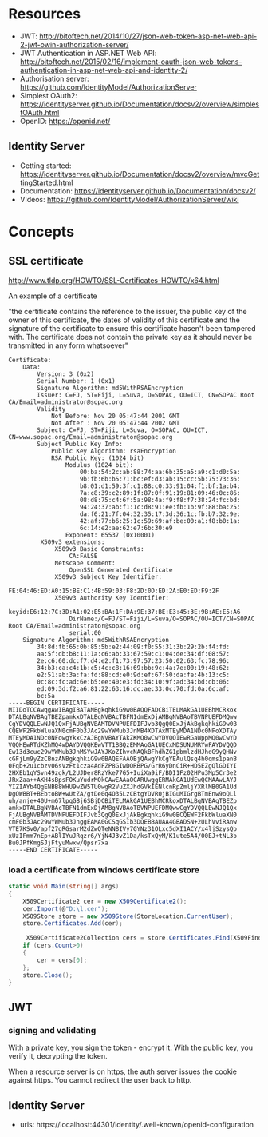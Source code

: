 # Resources

* JWT: http://bitoftech.net/2014/10/27/json-web-token-asp-net-web-api-2-jwt-owin-authorization-server/
* JWT Authentication in ASP.NET Web API: http://bitoftech.net/2015/02/16/implement-oauth-json-web-tokens-authentication-in-asp-net-web-api-and-identity-2/
* Authorisation server: https://github.com/IdentityModel/AuthorizationServer
* Simplest OAuth2: https://identityserver.github.io/Documentation/docsv2/overview/simplestOAuth.html
* OpenID: https://openid.net/

## Identity Server

* Getting started: https://identityserver.github.io/Documentation/docsv2/overview/mvcGettingStarted.html
* Documentation: https://identityserver.github.io/Documentation/docsv2/
* VIdeos: https://github.com/IdentityModel/AuthorizationServer/wiki


# Concepts

## SSL certificate

http://www.tldp.org/HOWTO/SSL-Certificates-HOWTO/x64.html

An example of a certificate

"the certificate contains the reference to the issuer, the public key of the owner of this certificate, the dates of validity of this certificate and the signature of the certificate to ensure this certificate hasen't been tampered with. The certificate does not contain the private key as it should never be transmitted in any form whatsoever"

```
Certificate: 
    Data: 
        Version: 3 (0x2) 
        Serial Number: 1 (0x1) 
        Signature Algorithm: md5WithRSAEncryption 
        Issuer: C=FJ, ST=Fiji, L=Suva, O=SOPAC, OU=ICT, CN=SOPAC Root CA/Email=administrator@sopac.org 
        Validity 
            Not Before: Nov 20 05:47:44 2001 GMT 
            Not After : Nov 20 05:47:44 2002 GMT 
        Subject: C=FJ, ST=Fiji, L=Suva, O=SOPAC, OU=ICT, CN=www.sopac.org/Email=administrator@sopac.org 
        Subject Public Key Info: 
            Public Key Algorithm: rsaEncryption  
            RSA Public Key: (1024 bit) 
                Modulus (1024 bit): 
                    00:ba:54:2c:ab:88:74:aa:6b:35:a5:a9:c1:d0:5a: 
                    9b:fb:6b:b5:71:bc:ef:d3:ab:15:cc:5b:75:73:36: 
                    b8:01:d1:59:3f:c1:88:c0:33:91:04:f1:bf:1a:b4: 
                    7a:c8:39:c2:89:1f:87:0f:91:19:81:09:46:0c:86: 
                    08:d8:75:c4:6f:5a:98:4a:f9:f8:f7:38:24:fc:bd: 
                    94:24:37:ab:f1:1c:d8:91:ee:fb:1b:9f:88:ba:25: 
                    da:f6:21:7f:04:32:35:17:3d:36:1c:fb:b7:32:9e: 
                    42:af:77:b6:25:1c:59:69:af:be:00:a1:f8:b0:1a: 
                    6c:14:e2:ae:62:e7:6b:30:e9 
                Exponent: 65537 (0x10001) 
         X509v3 extensions: 
             X509v3 Basic Constraints: 
                 CA:FALSE 
             Netscape Comment: 
                 OpenSSL Generated Certificate
             X509v3 Subject Key Identifier:
                 FE:04:46:ED:A0:15:BE:C1:4B:59:03:F8:2D:0D:ED:2A:E0:ED:F9:2F 
             X509v3 Authority Key Identifier:
                 keyid:E6:12:7C:3D:A1:02:E5:BA:1F:DA:9E:37:BE:E3:45:3E:9B:AE:E5:A6 
                 DirName:/C=FJ/ST=Fiji/L=Suva/O=SOPAC/OU=ICT/CN=SOPAC Root CA/Email=administrator@sopac.org 
                 serial:00
    Signature Algorithm: md5WithRSAEncryption
        34:8d:fb:65:0b:85:5b:e2:44:09:f0:55:31:3b:29:2b:f4:fd: 
        aa:5f:db:b8:11:1a:c6:ab:33:67:59:c1:04:de:34:df:08:57: 
        2e:c6:60:dc:f7:d4:e2:f1:73:97:57:23:50:02:63:fc:78:96: 
        34:b3:ca:c4:1b:c5:4c:c8:16:69:bb:9c:4a:7e:00:19:48:62: 
        e2:51:ab:3a:fa:fd:88:cd:e0:9d:ef:67:50:da:fe:4b:13:c5: 
        0c:8c:fc:ad:6e:b5:ee:40:e3:fd:34:10:9f:ad:34:bd:db:06: 
        ed:09:3d:f2:a6:81:22:63:16:dc:ae:33:0c:70:fd:0a:6c:af:
        bc:5a 
-----BEGIN CERTIFICATE----- 
MIIDoTCCAwqgAwIBAgIBATANBgkqhkiG9w0BAQQFADCBiTELMAkGA1UEBhMCRkox 
DTALBgNVBAgTBEZpamkxDTALBgNVBAcTBFN1dmExDjAMBgNVBAoTBVNPUEFDMQww 
CgYDVQQLEwNJQ1QxFjAUBgNVBAMTDVNPUEFDIFJvb3QgQ0ExJjAkBgkqhkiG9w0B 
CQEWF2FkbWluaXN0cmF0b3JAc29wYWMub3JnMB4XDTAxMTEyMDA1NDc0NFoXDTAy 
MTEyMDA1NDc0NFowgYkxCzAJBgNVBAYTAkZKMQ0wCwYDVQQIEwRGaWppMQ0wCwYD 
VQQHEwRTdXZhMQ4wDAYDVQQKEwVTT1BBQzEMMAoGA1UECxMDSUNUMRYwFAYDVQQD 
Ew13d3cuc29wYWMub3JnMSYwJAYJKoZIhvcNAQkBFhdhZG1pbmlzdHJhdG9yQHNv 
cGFjLm9yZzCBnzANBgkqhkiG9w0BAQEFAAOBjQAwgYkCgYEAulQsq4h0qms1panB 
0Fqb+2u1cbzv06sVzFt1cza4AdFZP8GIwDORBPG/GrR6yDnCiR+HD5EZgQlGDIYI 
2HXEb1qYSvn49zgk/L2UJDer8RzYke77G5+IuiXa9iF/BDI1Fz02HPu3Mp5Cr3e2 
JRxZaa++AKH4sBpsFOKuYudrMOkCAwEAAaOCARUwggERMAkGA1UdEwQCMAAwLAYJ 
YIZIAYb4QgENBB8WHU9wZW5TU0wgR2VuZXJhdGVkIENlcnRpZmljYXRlMB0GA1Ud
DgQWBBT+BEbtoBW+wUtZA/gtDe0q4O35LzCBtgYDVR0jBIGuMIGrgBTmEnw9oQLl 
uh/anje+40U+m67lpqGBj6SBjDCBiTELMAkGA1UEBhMCRkoxDTALBgNVBAgTBEZp 
amkxDTALBgNVBAcTBFN1dmExDjAMBgNVBAoTBVNPUEFDMQwwCgYDVQQLEwNJQ1Qx 
FjAUBgNVBAMTDVNPUEFDIFJvb3QgQ0ExJjAkBgkqhkiG9w0BCQEWF2FkbWluaXN0 
cmF0b3JAc29wYWMub3JnggEAMA0GCSqGSIb3DQEBBAUAA4GBADSN+2ULhVviRAnw 
VTE7KSv0/apf27gRGsarM2dZwQTeNN8IVy7GYNz31OLxc5dXI1ACY/x4ljSzysQb 
xUzIFmm7nEp+ABlIYuJRqzr6/YjN4J3vZ1Da/ksTxQyM/K1ute5A4/00EJ+tNL3b 
Bu0JPfKmgSJjFtyuMwxw/Qpsr7xa
-----END CERTIFICATE-----
```


### load a certificate from windows certificate store

```csharp
static void Main(string[] args)
{
    X509Certificate2 cer = new X509Certificate2();
    cer.Import(@"D:\l.cer");
    X509Store store = new X509Store(StoreLocation.CurrentUser);
    store.Certificates.Add(cer);

     X509Certificate2Collection cers = store.Certificates.Find(X509FindType.FindBySubjectName, "My Cert's Subject Name", false);
    if (cers.Count>0)
    {
        cer = cers[0];
    };
    store.Close();
}
```

## JWT

### signing and validating

With a private key, you sign the token - encrypt it. With the public key, you verify it, decrypting the token.

When a resource server is on https, the auth server issues the cookie against https. You cannot redirect the user back to http.

## Identity Server

* uris: https://localhost:44301/identity/.well-known/openid-configuration
